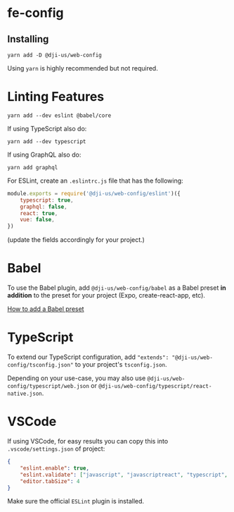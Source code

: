 # fe-config

## Installing

`yarn add -D @dji-us/web-config`

Using `yarn` is highly recommended but not required.

# Linting Features

`yarn add --dev eslint @babel/core`

If using TypeScript also do:

`yarn add --dev typescript`

If using GraphQL also do:

`yarn add graphql`

For ESLint, create an `.eslintrc.js` file that has the following:

```js
module.exports = require('@dji-us/web-config/eslint')({
    typescript: true,
    graphql: false,
    react: true,
    vue: false,
})
```

(update the fields accordingly for your project.)

# Babel

To use the Babel plugin, add `@dji-us/web-config/babel` as a Babel preset **in addition** to the preset for your project (Expo, create-react-app, etc).

[How to add a Babel preset](https://babeljs.io/docs/en/presets)

# TypeScript

To extend our TypeScript configuration, add `"extends": "@dji-us/web-config/tsconfig.json"` to your project's `tsconfig.json`.

Depending on your use-case, you may also use `@dji-us/web-config/typescript/web.json` or `@dji-us/web-config/typescript/react-native.json`.

# VSCode

If using VSCode, for easy results you can copy this into `.vscode/settings.json` of project:

```json
{
    "eslint.enable": true,
    "eslint.validate": ["javascript", "javascriptreact", "typescript", "typescriptreact", "vue"],
    "editor.tabSize": 4
}
```

Make sure the official `ESLint` plugin is installed.